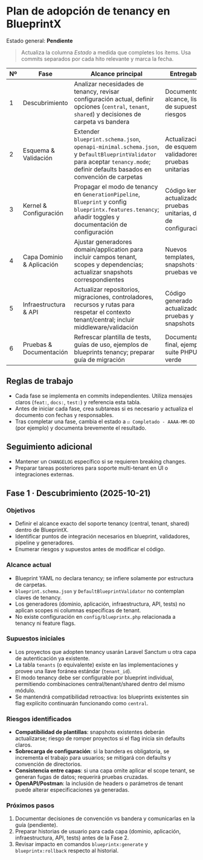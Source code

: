 # Plan de adopción de tenancy en BlueprintX

Estado general: **Pendiente**

> Actualiza la columna *Estado* a medida que completes los ítems. Usa commits separados por cada hito relevante y marca la fecha.

| Nº | Fase | Alcance principal | Entregables | Estado |
| --- | --- | --- | --- | --- |
| 1 | Descubrimiento | Analizar necesidades de tenancy, revisar configuración actual, definir opciones (`central`, `tenant`, `shared`) y decisiones de carpeta vs bandera | Documento de alcance, lista de supuestos y riesgos | ⧗ En progreso - 2025-10-21 |
| 2 | Esquema & Validación | Extender `blueprint.schema.json`, `openapi-minimal.schema.json`, y `DefaultBlueprintValidator` para aceptar `tenancy.mode`; definir defaults basados en convención de carpetas | Actualizaciones de esquema y validadores + pruebas unitarias | ☐ Pendiente |
| 3 | Kernel & Configuración | Propagar el modo de tenancy en `GenerationPipeline`, `Blueprint` y config `blueprintx.features.tenancy`; añadir toggles y documentación de configuración | Código kernel actualizado, pruebas unitarias, docs de configuración | ☐ Pendiente |
| 4 | Capa Dominio & Aplicación | Ajustar generadores domain/application para incluir campos tenant, scopes y dependencias; actualizar snapshots correspondientes | Nuevos templates, snapshots y pruebas verdes | ☐ Pendiente |
| 5 | Infraestructura & API | Actualizar repositorios, migraciones, controladores, recursos y rutas para respetar el contexto tenant/central; incluir middleware/validación | Código generado actualizado, pruebas y snapshots | ☐ Pendiente |
| 6 | Pruebas & Documentación | Refrescar plantilla de tests, guías de uso, ejemplos de blueprints tenancy; preparar guía de migración | Documentación final, ejemplos, suite PHPUnit verde | ☐ Pendiente |

## Reglas de trabajo

- Cada fase se implementa en commits independientes. Utiliza mensajes claros (`feat:`, `docs:`, `test:`) y referencia esta tabla.
- Antes de iniciar cada fase, crea subtareas si es necesario y actualiza el documento con fechas y responsables.
- Tras completar una fase, cambia el estado a `☑ Completado - AAAA-MM-DD` (por ejemplo) y documenta brevemente el resultado.

## Seguimiento adicional

- Mantener un `CHANGELOG` específico si se requieren breaking changes.
- Preparar tareas posteriores para soporte multi-tenant en UI o integraciones externas.

## Fase 1 · Descubrimiento (2025-10-21)

### Objetivos

- Definir el alcance exacto del soporte tenancy (central, tenant, shared) dentro de BlueprintX.
- Identificar puntos de integración necesarios en blueprint, validadores, pipeline y generadores.
- Enumerar riesgos y supuestos antes de modificar el código.

### Alcance actual

- Blueprint YAML no declara tenancy; se infiere solamente por estructura de carpetas.
- `blueprint.schema.json` y `DefaultBlueprintValidator` no contemplan claves de tenancy.
- Los generadores (dominio, aplicación, infraestructura, API, tests) no aplican scopes ni columnas específicas de tenant.
- No existe configuración en `config/blueprintx.php` relacionada a tenancy ni feature flags.

### Supuestos iniciales

- Los proyectos que adopten tenancy usarán Laravel Sanctum u otra capa de autenticación ya existente.
- La tabla `tenants` (o equivalente) existe en las implementaciones y provee una llave foránea estándar (`tenant_id`).
- El modo tenancy debe ser configurable por blueprint individual, permitiendo combinaciones central/tenant/shared dentro del mismo módulo.
- Se mantendrá compatibilidad retroactiva: los blueprints existentes sin flag explícito continuarán funcionando como `central`.

### Riesgos identificados

- **Compatibilidad de plantillas**: snapshots existentes deberán actualizarse; riesgo de romper proyectos si el flag inicia sin defaults claros.
- **Sobrecarga de configuración**: si la bandera es obligatoria, se incrementa el trabajo para usuarios; se mitigará con defaults y convención de directorios.
- **Consistencia entre capas**: si una capa omite aplicar el scope tenant, se generan fugas de datos; requerirá pruebas cruzadas.
- **OpenAPI/Postman**: la inclusión de headers o parámetros de tenant puede alterar especificaciones ya generadas.

### Próximos pasos

1. Documentar decisiones de convención vs bandera y comunicarlas en la guía (pendiente).
2. Preparar historias de usuario para cada capa (dominio, aplicación, infraestructura, API, tests) antes de la Fase 2.
3. Revisar impacto en comandos `blueprintx:generate` y `blueprintx:rollback` respecto al historial.
